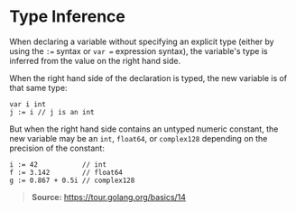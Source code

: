 # Type Inference

When declaring a variable without specifying an explicit type
(either by using the `:=` syntax or `var =` expression syntax),
the variable's type is inferred from the value on the right hand side.

When the right hand side of the declaration is typed, the new variable is of that same type:
~~~
var i int
j := i // j is an int
~~~

But when the right hand side contains an untyped numeric constant, the new variable
may be an `int`, `float64`, or `complex128` depending on the precision of the constant:
~~~
i := 42           // int
f := 3.142        // float64
g := 0.867 + 0.5i // complex128
~~~

> **Source:** https://tour.golang.org/basics/14
